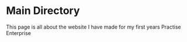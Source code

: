 # Main Directory
This page is all about the website I have made for my first years Practise Enterprise
